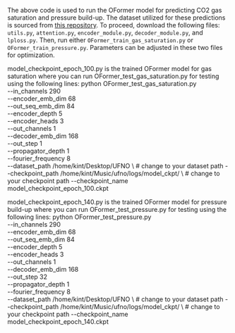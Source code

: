 The above code is used to run the OFormer model for predicting CO2 gas saturation and pressure build-up. The dataset utilized for these predictions is sourced from [this repository](https://github.com/gegewen/ufno/tree/main). To proceed, download the following files: `utils.py`, `attention.py`, `encoder_module.py`, `decoder_module.py`, and `lploss.py`. Then, run either `OFormer_train_gas_saturation.py` or `OFormer_train_pressure.py`. Parameters can be adjusted in these two files for optimization.

model_checkpoint_epoch_100.py is the trained OFormer model for gas saturation where you can run OFormer_test_gas_saturation.py for testing using the following lines:
    python OFormer_test_gas_saturation.py \
    --in_channels 290 \
    --encoder_emb_dim 68 \
    --out_seq_emb_dim 84 \
    --encoder_depth 5 \
    --encoder_heads 3 \
    --out_channels 1 \
    --decoder_emb_dim 168 \
    --out_step 1 \
    --propagator_depth 1 \
    --fourier_frequency 8 \
    --dataset_path /home/kint/Desktop/UFNO \       # change to your dataset path
    --checkpoint_path /home/kint/Music/ufno/logs/model_ckpt/ \     # change to your checkpoint path
    --checkpoint_name model_checkpoint_epoch_100.ckpt 

model_checkpoint_epoch_140.py is the trained OFormer model for pressure build-up where you can run OFormer_test_pressure.py for testing using the following lines:
    python OFormer_test_pressure.py \
    --in_channels 290 \
    --encoder_emb_dim 68 \
    --out_seq_emb_dim 84 \
    --encoder_depth 5 \
    --encoder_heads 3 \
    --out_channels 1 \
    --decoder_emb_dim 168 \
    --out_step 32 \
    --propagator_depth 1 \
    --fourier_frequency 8 \
    --dataset_path /home/kint/Desktop/UFNO \       # change to your dataset path
    --checkpoint_path /home/kint/Music/ufno/logs/model_ckpt/ \    # change to your checkpoint path
    --checkpoint_name model_checkpoint_epoch_140.ckpt 
